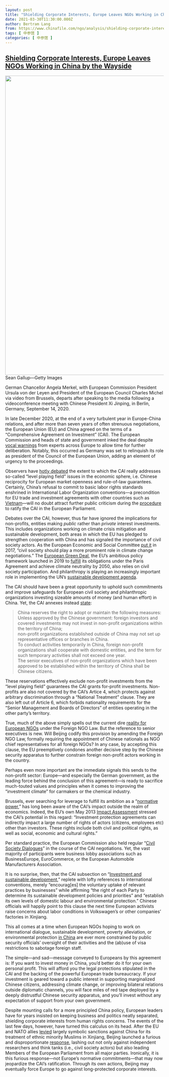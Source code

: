 ```yaml
---
layout: post
title: "Shielding Corporate Interests, Europe Leaves NGOs Working in China by the Wayside"
date: 2021-03-30T11:30:00.000Z
author: Bertram Lang
from: https://www.chinafile.com/ngo/analysis/shielding-corporate-interests-europe-leaves-ngos-working-china-wayside
tags: [ 中参馆 ]
categories: [ 中参馆 ]
---
```

<!--1617103800000-->
[Shielding Corporate Interests, Europe Leaves NGOs Working in China by the Wayside](https://www.chinafile.com/ngo/analysis/shielding-corporate-interests-europe-leaves-ngos-working-china-wayside)
------

<div>
<div class="view view-featured-photo view-id-featured_photo view-display-id-panel_pane_1 visual-box view-dom-id-de01a3c82112a9f223b843eb5618b515">                  <div class="view-content">        <div class="views-row views-row-1">        <div class="views-field views-field-field-common-featured-photo">        <div class="field-content"><a href="https://www.chinafile.com/sites/default/files/assets/images/article/featured/53081_sm.jpg" title="Shielding Corporate Interests, Europe Leaves NGOs Working in China by the Wayside" class="colorbox" data-colorbox-gallery="gallery-node-53081-3CVcNc8HSGk" data-cbox-img-attrs="{"title": "", "alt": ""}"><img src="https://www.chinafile.com/sites/default/files/styles/large/public/assets/images/article/featured/53081_sm.jpg?itok=1YEuEtRw" width="1400" height="952" alt title referrerpolicy="no-referrer"></a></div>  </div>    <div>        <div class="photo-credit">Sean Gallup—Getty Images</div>  </div>    <div>        <div class="photo-caption"><p>German Chancellor Angela Merkel, with European Commission President Ursula von der Leyen and President of the European Council Charles Michel via video from Brussels, departs after speaking to the media following a videoconference meeting with Chinese President Xi Jinping, in Berlin, Germany, September 14, 2020.</p></div>  </div>  </div>    </div>            </div>            <div class="content">    <div class="field field-name-body field-type-text-with-summary field-label-hidden"><div class="field-items"><div class="field-item even"><p class="dropcap">In late December 2020, at the end of a very turbulent year in Europe-China relations, and after more than seven years of often strenuous negotiations, the European Union (EU) and China agreed on the terms of a “Comprehensive Agreement on Investment” (CAI). The European Commission and heads of state and government inked the deal despite <a href="https://euobserver.com/opinion/150432" target="_blank" rel="nofollow">vocal warnings</a> from experts across Europe to allow time for further deliberation. Notably, this occurred as Germany was set to relinquish its role as president of the Council of the European Union, adding an element of urgency to the proceedings.</p><p>Observers have <a href="https://merics.org/en/interview/eu-china-comprehensive-agreement-investment-cai-test-future-trajectory-eu-china" target="_blank" rel="nofollow">hotly debated</a> the extent to which the CAI really addresses so-called “level playing field” issues in the economic sphere, i.e. Chinese reciprocity for European market openness and rule-of-law guarantees. Certainly, China’s refusal to commit to basic labor rights standards enshrined in International Labor Organization conventions—a precondition for EU trade and investment agreements with other countries such as <a href="https://trade.ec.europa.eu/doclib/press/index.cfm?id=2175" target="_blank" rel="nofollow">Vietnam</a>—will no doubt attract further public criticism during the <a href="https://www.politico.eu/article/eu-china-trade-deal-european-parliament-objections/" target="_blank" rel="nofollow">procedure</a> to ratify the CAI in the European Parliament.</p><p>Debates over the CAI, however, thus far have ignored the implications for non-profits, entities making <em>public</em> rather than <em>private</em> interest investments. This includes organizations working on climate crisis mitigation and sustainable development, both areas in which the EU has pledged to strengthen cooperation with China and has signaled the importance of civil society actors. As the European Economic and Social Committee <a href="https://www.eesc.europa.eu/en/news-media/news/civil-society-should-play-more-prominent-role-climate-change-negotiations" target="_blank" rel="nofollow">put it</a> in 2017, “civil society should play a more prominent role in climate change negotiations.” The <a href="https://www.alliancemagazine.org/blog/european-climate-pact-an-invitation/" target="_blank" rel="nofollow">European Green Deal</a>, the EU’s ambitious policy framework launched in 2019 to <a href="https://ec.europa.eu/clima/policies/strategies/2050_en#:~:text=The%20EU%20aims%20to%20be,net%2Dzero%20greenhouse%20gas%20emissions.&text=All%20parts%20of%20society%20and,%2C%20buildings%2C%20agriculture%20and%20forestry." target="_blank" rel="nofollow">fulfill</a> its obligations under the Paris Agreement and achieve climate neutrality by 2050, also relies on civil society participation. And philanthropy is playing an increasingly important role in implementing the UN’s <a href="https://sustainabledevelopment.un.org/hlpf/2019/philanthropy" target="_blank" rel="nofollow">sustainable development agenda</a>.</p><p>The CAI should have been a great opportunity to uphold such commitments and improve safeguards for European civil society and philanthropic organizations investing sizeable amounts of money (and human effort) in China. Yet, the CAI annexes instead <a href="https://trade.ec.europa.eu/doclib/html/159483.htm" target="_blank" rel="nofollow">state</a>:</p><blockquote><p>China reserves the right to adopt or maintain the following measures:<br>Unless approved by the Chinese government: foreign investors and covered investments may not invest in non-profit organizations within the territory of China;<br>non-profit organizations established outside of China may not set up representative offices or branches in China.<br>To conduct activities temporarily in China, foreign non-profit organizations shall cooperate with domestic entities, and the term for such temporary activities shall not exceed one year.<br>The senior executives of non-profit organizations which have been approved to be established within the territory of China shall be Chinese citizens.</p></blockquote><p>These reservations effectively exclude non-profit investments from the “level playing field” guarantees the CAI grants for-profit investments. Non-profits are also not covered by the CAI’s Artice 4, which protects against arbitrary discrimination through a “National Treatment” clause. They are also left out of Article 6, which forbids nationality requirements for the “Senior Management and Boards of Directors” of entities operating in the other party’s territory.</p><p>True, much of the above simply spells out the current dire <a href="https://www.giga-hamburg.de/en/publications/11567989-civil-society-work-china-trade-offs-opportunities-european-ngos/" target="_blank" rel="nofollow">reality for European NGOs</a> under the Foreign NGO Law. But the reference to senior executives is new. Will Beijing codify this provision by amending the Foreign NGO Law, formally requiring the appointment of Chinese nationals as NGO chief representatives for all foreign NGOs? In any case, by accepting this clause, the EU preemptively condones another decisive step by the Chinese security apparatus to further constrain foreign non-profit actors working in the country.</p><p>Perhaps even more important are the immediate signals this sends to the non-profit sector: Europe—and especially the German government, as the leading force behind the conclusion of this agreement—is ready to sacrifice much-touted values and principles when it comes to improving the “investment climate” for carmakers or the chemical industry.</p><p>Brussels, ever searching for leverage to fulfill its ambition as a “<a href="https://www.clingendael.org/sites/default/files/pdfs/20091200_cesp_paper_gerrits.pdf" target="_blank" rel="nofollow">normative power</a>,” has long been aware of the CAI’s impact outside the realm of economics. Indeed, the EU’s own May 2013 <a href="http://ec.europa.eu/smart-regulation/impact/ia_carried_out/docs/ia_2013/swd_2013_0185_en.pdf" target="_blank" rel="nofollow">Impact Assessment</a> stressed the CAI’s potential in this regard: “Investment protection agreements can indirectly impact a large number of rights of actors (citizens, employees etc) other than investors. These rights include both civil and political rights, as well as social, economic and cultural rights.”</p><p>Per standard practice, the European Commission also held regular “<a href="http://trade.ec.europa.eu/civilsoc/meetdetails.cfm?meet=11381" target="_blank" rel="nofollow">Civil Society Dialogues</a>” in the course of the CAI negotiations. Yet, the vast majority of participants were business lobby associations such as BusinessEurope, EuroCommerce, or the European Automobile Manufacturers Association.</p><p>It is no surprise, then, that the CAI subsection on “<a href="http://trade.ec.europa.eu/doclib/html/159346.htm" target="_blank" rel="nofollow">Investment and sustainable development</a>,” replete with lofty references to international conventions, merely “encourag[es] the voluntary uptake of relevant practices by businesses” while affirming “the right of each Party to determine its sustainable development policies and priorities” and “establish its own levels of domestic labour and environmental protection.” Chinese officials will happily point to this clause the next time European activists raise concerns about labor conditions in Volkswagen’s or other companies’ factories in Xinjiang.</p><p>This all comes at a time when European NGOs hoping to work on international dialogue, sustainable development, poverty alleviation, or environmental protection <a href="https://www.chinafile.com/ngo/analysis/visually-understanding-data-foreign-ngo-representative-offices-and-temporary-activities" target="_blank" rel="nofollow">in China</a> are ever more constrained by public security officials’ oversight of their activities and the (ab)use of visa restrictions to sabotage foreign staff.</p><p>The simple—and sad—message conveyed to Europeans by this agreement is: If you want to invest money in China, you’d better do it for your own personal profit. This will afford you the legal protections stipulated in the CAI and the backing of the powerful European trade bureaucracy. If your investment is geared toward a public interest in supporting marginalized Chinese citizens, addressing climate change, or improving bilateral relations outside diplomatic channels, you will face miles of red tape deployed by a deeply distrustful Chinese security apparatus, and you’ll invest without any expectation of support from your own government.</p><p>Despite mounting calls for a more principled China policy, European leaders have for years insisted on keeping business and politics neatly separated, shielding corporate interests from human rights concerns. The events of the last few days, however, have turned this calculus on its head. After the EU and NATO allies <a href="https://www.theguardian.com/world/2021/mar/22/china-responds-to-eu-uk-sanctions-over-uighurs-human-rights" target="_blank" rel="nofollow">levied</a> largely symbolic sanctions against China for its treatment of ethnic minority Muslims in Xinjiang, Beijing launched a furious and disproportionate <a href="http://www.xinhuanet.com/world/2021-03/22/c_1127242338.htm" target="_blank" rel="nofollow">response</a>, lashing out not only against independent researchers and think tanks (i.e., civil society actors) but also leading Members of the European Parliament from all major parties. Ironically, it is this furious response—not Europe’s normative commitments—that may now jeopardize the CAI’s ratification. Through its own actions, Beijing may eventually force Europe to go against long-protected corporate interests.</p></div></div></div>  </div>
</div>
